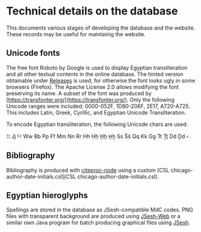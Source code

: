 # Technical details on the database

This documents various stages of developing the database and the website. These records may be useful for maintainig the website.

## Unicode fonts
The free font Roboto by Google is used to display Egyptian transliteration and all other textual contents in the online database. The hinted version obtainable under [Releases](https://github.com/google/roboto/releases) is used, for otherwise the font looks ugly in some browsers (Firefox). The Apache License 2.0 allows modifying the font preserving its name. A subset of the font was produced by [https://transfonter.org/](https://transfonter.org/). Only the following Unicode ranges were included: 0000-052F, 1D80-206F, 2E17, A720-A725. This includes Latin, Greek, Cyrillic, and Egyptian Unicode Transliteration. 

To encode Egyptian transliteration, the following Unicode chars are used: 

Ꜣꜣ Jj Ꜥꜥ Ww Bb Pp Ff Mm Nn Rr Hh Ḥḥ Ḫḫ H̱ẖ Ss Šš Qq Kk Gg Tt Ṯṯ Dd Ḏd ⸗ .

## Bibliography
Bibliography is produced with [citeproc-node](https://github.com/zotero/citeproc-node) using a custom [CSL chicago-author-date-initials.csl](CSL chicago-author-date-initials.csl).

## Egyptian hieroglyphs
Spellings are stored in the database as JSesh-compatible MdC codes. PNG files with transparent background are produced using [JSesh-Web](https://github.com/macleginn/jsesh-web) or a similar own Java program for batch producing graphical files using [JSesh](http://jsesh.qenherkhopeshef.org/).

